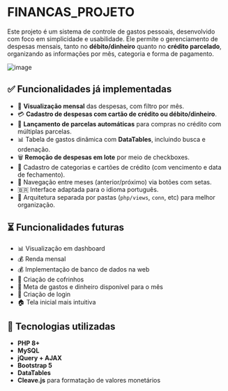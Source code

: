 # FINANCAS_PROJETO

Este projeto é um sistema de controle de gastos pessoais, desenvolvido com foco em simplicidade e usabilidade. Ele permite o gerenciamento de despesas mensais, tanto no **débito/dinheiro** quanto no **crédito parcelado**, organizando as informações por mês, categoria e forma de pagamento.

![image](https://github.com/user-attachments/assets/4d369eb1-9da5-43fe-a57b-a6e76b50e6be)


## ✅ Funcionalidades já implementadas

- 📅 **Visualização mensal** das despesas, com filtro por mês.
- 💳 **Cadastro de despesas com cartão de crédito ou débito/dinheiro**.
- 🧾 **Lançamento de parcelas automáticas** para compras no crédito com múltiplas parcelas.
- 📊 Tabela de gastos dinâmica com **DataTables**, incluindo busca e ordenação.
- 🗑️ **Remoção de despesas em lote** por meio de checkboxes.
- 💼 Cadastro de categorias e cartões de crédito (com vencimento e data de fechamento).
- 🔁 Navegação entre meses (anterior/próximo) via botões com setas.
- 🇧🇷 Interface adaptada para o idioma português.
- 📁 Arquitetura separada por pastas (`php/views`, `conn`, etc) para melhor organização.

## ⏳ Funcionalidades futuras

- 📊 Visualização em dashboard  
- 💰 Renda mensal  
- 💰 Implementação de banco de dados na web  
- 🐷 Criação de cofrinhos  
- 🎯 Meta de gastos e dinheiro disponível para o mês  
- 🔐 Criação de login  
- 🏠 Tela inicial mais intuitiva

## 🔧 Tecnologias utilizadas

- **PHP 8+**
- **MySQL**
- **jQuery + AJAX**
- **Bootstrap 5**
- **DataTables**
- **Cleave.js** para formatação de valores monetários
